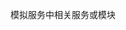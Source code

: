 <!--
 * @Author: SimingLiu siming.liu@linketech.cn
 * @Date: 2024-10-19 16:16:11
 * @LastEditors: SimingLiu siming.liu@linketech.cn
 * @LastEditTime: 2024-10-19 16:17:49
 * @FilePath: \go_809_converter\misc\README.md
 * @Description: 
 * 
-->
模拟服务中相关服务或模块